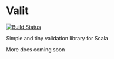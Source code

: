 # Valit
[![Build Status](https://travis-ci.org/numesmat/valit.svg?branch=master)](https://travis-ci.org/numesmat/valit)

Simple and tiny validation library for Scala

More docs coming soon
